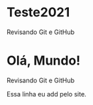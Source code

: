 # Teste2021
Revisando Git e GitHub
# Olá, Mundo! 
Revisando Git e GitHub

Essa linha eu add pelo site.
